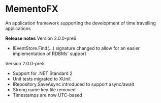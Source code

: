 # MementoFX
An application framework supporting the development of time travelling applications

**Release notes**
Version 2.0.0-pre6
- IEventStore.Find(...) signature changed to allow for an easier implementation of RDBMs' support

Version 2.0.0-pre5
- Support for .NET Standard 2
- Unit tests migrated to XUnit
- IRepository.SaveAsync introduced to support async/await
- Strong name key file removed
- Timestamps are now UTC-based